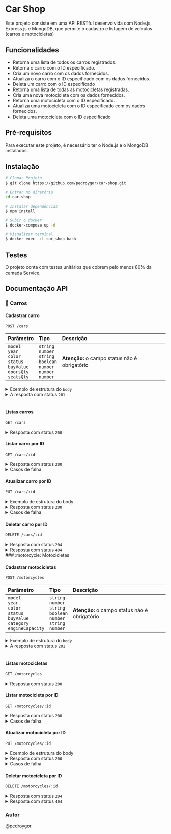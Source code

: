 # Car Shop

Este projeto consiste em uma API RESTful desenvolvida com Node.js, Express.js e MongoDB, que permite o cadastro e listagem de veículos (carros e motocicletas)

## Funcionalidades

- Retorna uma lista de todos os carros registrados.
- Retorna o carro com o ID especificado.
- Cria um novo carro com os dados fornecidos.
- Atualiza o carro com o ID especificado com os dados fornecidos.
- Deleta um carro com o ID especificado
- Retorna uma lista de todas as motocicletas registradas.
- Cria uma nova motocicleta com os dados fornecidos.
- Retorna uma motocicleta com o ID especificado.
- Atualiza uma motocicleta com o ID especificado com os dados fornecidos.
- Deleta uma motocicleta com o ID especificado

## Pré-requisitos

Para executar este projeto, é necessário ter o Node.js e o MongoDB instalados.

## Instalação

```bash
# Clonar Projeto
$ git clone https://github.com/pedroygor/car-shop.git

# Entrar no diretório
cd car-shop

# Instalar dependências
$ npm install

# Subir o docker
$ docker-compose up -d

# Visualizar terminal
$ docker exec -it car_shop bash 
```

## Testes

O projeto conta com testes unitários que cobrem pelo menos 80% da camada Service.

## Documentação API

### :car: Carros

#### Cadastrar carro

```http
POST /cars
```

| Parâmetro            | Tipo                    | Descrição                              |
| :------------------- | :---------------------- | :------------------------------------- |
| `model` </br> `year` </br> `color` </br> `status` </br> `buyValue` </br> `doorsQty` </br> `seatsQty` | `string` </br> `number` </br> `string` </br> `boolean` </br> `number` </br> `number` </br> `number`  | **Atenção:** o campo status não é obrigatório |

<details>
  <summary>Exemplo de estrutura do <code>body</code> </summary>

```json
{
  "model": "Marea",
  "year": 2002,
  "color": "Black",
  "status": true,
  "buyValue": 15.990,
  "doorsQty": 4,
  "seatsQty": 5
}
```

</details>

<details>
  <summary>A resposta com status <code>201</code></summary>

```json
  {
    "id": "6348513f34c397abcad040b2",
    "model": "Marea",
    "year": 2002,
    "color": "Black",
    "status": true,
    "buyValue": 15.990,
    "doorsQty": 4,
    "seatsQty": 5
  }
```

</details>
</br>

#### Listas carros

```http
GET /cars
```

<details>
<summary>Resposta com status <code>200</code></summary>

```json
  [
    {
      "id": "634852326b35b59438fbea2f",
      "model": "Marea",
      "year": 2002,
      "color": "Black",
      "status": true,
      "buyValue": 15.99,
      "doorsQty": 4,
      "seatsQty": 5
    },
    {
      "id": "634852326b35b59438fbea31",
      "model": "Tempra",
      "year": 1995,
      "color": "Black",
      "buyValue": 39,
      "doorsQty": 2,
      "seatsQty": 5
    }
  ]
```

</details>

#### Listar carro por ID

```http
GET /cars/:id
```

<details>

  <summary>Resposta com status <code>200</code></summary>

  ```json
    {
    "id": "634852326b35b59438fbea2f",
    "model": "Marea",
    "year": 2002,
    "color": "Black",
    "status": true,
    "buyValue": 15.99,
    "doorsQty": 4,
    "seatsQty": 5
  }
  ```

</details>

<details>

<summary>Casos de falha</summary>

- Ao tentar passar um ID inexistente no banco de dados - Status Code `404`

```json
{ "message": "Car not found" }
```

- Ao passar um ID inválido - Status Code `422`

```json
{ "message": "Invalid mongo id" }
```

</details>

#### Atualizar carro por ID

```http
PUT /cars/:id
```

<details>
  <summary>Exemplo de estrutura do body</summary>

```json
{
  "model": "Marea",
  "year": 1992,
  "color": "Red",
  "status": true,
  "buyValue": 12.000,
  "doorsQty": 2,
  "seatsQty": 5
}
```

</details>

<details>
  <summary>Resposta com status <code>200</code> </summary>

```json
{
  "id": "634852326b35b59438fbea2f",
  "model": "Marea",
  "year": 1992,
  "color": "Red",
  "status": true,
  "buyValue": 12.000,
  "doorsQty": 2,
  "seatsQty": 5
}
```

</details>

<details>
<summary>Casos de falha</summary>

- Ao tentar passar um ID inexistente no banco de dados - Status Code `404`

```json
{ "message": "Car not found" }
```

- Ao passar um ID inválido - Status Code `422`

```json
{ "message": "Invalid mongo id" }
```

</details>

#### Deletar carro por ID

```http
DELETE /cars/:id
```

<details>
  <summary>Resposta com status <code>204</code></summary>

  ```json
  {}
  ```

</details>

<details>
  <summary>Resposta com status <code>404</code></summary>

  ```json
  {
    "message": "Car not found"
  }
  ```
</details>
### :motorcycle: Motocicletas

#### Cadastrar motocicletas

```http
POST /motorcycles
```

| Parâmetro            | Tipo                    | Descrição                              |
| :------------------- | :---------------------- | :------------------------------------- |
| `model` </br> `year` </br> `color` </br> `status` </br> `buyValue` </br> `category` </br> `engineCapacity` | `string` </br> `number` </br> `string` </br> `boolean` </br> `number` </br> `string` </br> `number`  | **Atenção:** o campo status não é obrigatório |

<details>
  <summary>Exemplo de estrutura do <code>body</code> </summary>

```json
{
  "model": "Honda Cb 600f Hornet",
  "year": 2005,
  "color": "Yellow",
  "status": true,
  "buyValue": 30.000,
  "category": "Street",
  "engineCapacity": 600
}
```

</details>

<details>
  <summary>A resposta com status <code>201</code></summary>

```json
{
  "id": "6348513f34c397abcad040b2",
  "model": "Honda Cb 600f Hornet",
  "year": 2005,
  "color": "Yellow",
  "status": true,
  "buyValue": 30.000,
  "category": "Street",
  "engineCapacity": 600
}
```

</details>
</br>

#### Listas motocicletas

```http
GET /motorcycles
```

<details>
<summary>Resposta com status <code>200</code></summary>

```json
[
  {
    "id": "634852326b35b59438fbea2f",
    "model": "Honda Cb 600f Hornet",
    "year": 2005,
    "color": "Yellow",
    "status": true,
    "buyValue": 30.000,
    "category": "Street",
    "engineCapacity": 600
  },
  {
    "id": "634852326b35b59438fbea31",
    "model": "Honda Cbr 1000rr",
    "year": 2011,
    "color": "Orange",
    "status": true,
    "buyValue": 59.900,
    "category": "Street",
    "engineCapacity": 1000
  }
]
```

</details>

#### Listar motocicleta por ID

```http
GET /motorcycles/:id
```

<details>

  <summary>Resposta com status <code>200</code></summary>

 ```json
 {
   "id": "634852326b35b59438fbea31",
   "model": "Honda Cbr 1000rr",
   "year": 2011,
   "color": "Orange",
   "status": true,
   "buyValue": 59.900,
   "category": "Street",
   "engineCapacity": 1000
 }
```

</details>

<details>

<summary>Casos de falha</summary>

- Ao tentar passar um ID inexistente no banco de dados - Status Code `404`

```json
{ "message": "Motorcycle not found" }
```

- Ao passar um ID inválido - Status Code `422`

```json
{ "message": "Invalid mongo id" }
```

</details>

#### Atualizar motocicleta por ID

```http
PUT /motorcycles/:id
```

<details>
  <summary>Exemplo de estrutura do body</summary>

```json
{
  "model": "Honda Cb 600f Hornet",
  "year": 2014,
  "color": "Red",
  "status": true,
  "buyValue": 45.000,
  "category": "Street",
  "engineCapacity": 600
}
```

</details>

<details>
  <summary>Resposta com status <code>200</code> </summary>

```json
{
  "id": "634852326b35b59438fbea2f",
  "model": "Honda Cb 600f Hornet",
  "year": 2014,
  "color": "Red",
  "status": true,
  "buyValue": 45.000,
  "category": "Street",
  "engineCapacity": 600
}
```

</details>

<details>
<summary>Casos de falha</summary>

- Ao tentar passar um ID inexistente no banco de dados - Status Code `404`

```json
{ "message": "Motorcycle not found" }
```

- Ao passar um ID inválido - Status Code `422`

```json
{ "message": "Invalid mongo id" }
```

</details>

#### Deletar motocicleta por ID

```http
DELETE /motorcycles/:id
```

<details>
  <summary>Resposta com status <code>204</code></summary>

  ```json
  {}
  ```

</details>

<details>
  <summary>Resposta com status <code>404</code></summary>

  ```json
  {
    "message": "Motorcycle not found"
  }
  ```
</details>

### Autor
[@pedroygor](https://github.com/pedroygor)
